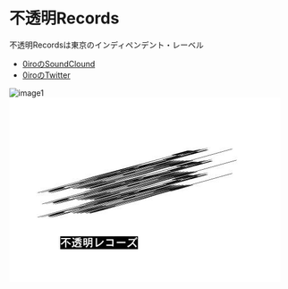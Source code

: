 # 不透明Records
不透明Recordsは東京のインディペンデント・レーベル
- [0iroのSoundClound](https://soundcloud.com/0iro)
- [0iroのTwitter](https://twitter.com/irmtc)

![image1](https://pbs.twimg.com/media/CnFPHR0VUAADj6s.jpg)
![image1](https://raw.githubusercontent.com/0iro/0irosite/master/IMG_9190.JPG)
